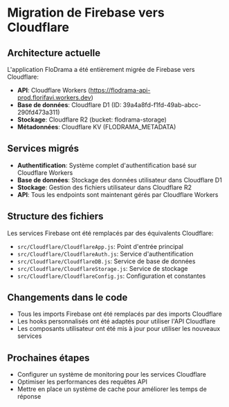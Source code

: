 # Migration de Firebase vers Cloudflare

## Architecture actuelle

L'application FloDrama a été entièrement migrée de Firebase vers Cloudflare:

- **API**: Cloudflare Workers (https://flodrama-api-prod.florifavi.workers.dev)
- **Base de données**: Cloudflare D1 (ID: 39a4a8fd-f1fd-49ab-abcc-290fd473a311)
- **Stockage**: Cloudflare R2 (bucket: flodrama-storage)
- **Métadonnées**: Cloudflare KV (FLODRAMA_METADATA)

## Services migrés

- **Authentification**: Système complet d'authentification basé sur Cloudflare Workers
- **Base de données**: Stockage des données utilisateur dans Cloudflare D1
- **Stockage**: Gestion des fichiers utilisateur dans Cloudflare R2
- **API**: Tous les endpoints sont maintenant gérés par Cloudflare Workers

## Structure des fichiers

Les services Firebase ont été remplacés par des équivalents Cloudflare:

- `src/Cloudflare/CloudflareApp.js`: Point d'entrée principal
- `src/Cloudflare/CloudflareAuth.js`: Service d'authentification
- `src/Cloudflare/CloudflareDB.js`: Service de base de données
- `src/Cloudflare/CloudflareStorage.js`: Service de stockage
- `src/Cloudflare/CloudflareConfig.js`: Configuration et constantes

## Changements dans le code

- Tous les imports Firebase ont été remplacés par des imports Cloudflare
- Les hooks personnalisés ont été adaptés pour utiliser l'API Cloudflare
- Les composants utilisateur ont été mis à jour pour utiliser les nouveaux services

## Prochaines étapes

- Configurer un système de monitoring pour les services Cloudflare
- Optimiser les performances des requêtes API
- Mettre en place un système de cache pour améliorer les temps de réponse
